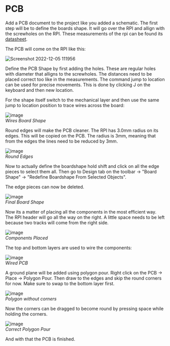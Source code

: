 # PCB 

Add a PCB document to the project like you added a schematic. The first step will be to define the boards shape. It will go over the RPI and allign with the screwholes on the RPI. These measurements of the rpi can be found its [datasheet](https://static.raspberrypi.org/files/product-briefs/Raspberry-Pi-Model-Bplus-Product-Brief.pdf).

The PCB will come on the RPI like this:

![Screenshot 2022-12-05 111956](https://user-images.githubusercontent.com/79916416/205613234-8d5d4146-bf41-4407-98a1-fa89ffdc8a95.png)

Define the PCB Shape by first adding the holes. These are regular holes with diameter that alligns to the screwholes. The distances need to be placed correct too like in the measurements. The command jump to location can be used for precise movements. This is done by clicking J on the keyboard and then new location. 

For the shape itself switch to the mechanical layer and then use the same jump to location position to trace wires across the board:

![image](https://user-images.githubusercontent.com/79916416/205616071-e8a8f38a-a271-4a02-ab5e-ddcfd71ba498.png)<br>
*Wires Board Shape*

Round edges will make the PCB cleaner. The RPI has 3.0mm radius on its edges. This will be copied on the PCB. The radius is 3mm, meaning that from the edges the lines need to be reduced by 3mm.

![image](https://user-images.githubusercontent.com/79916416/205617767-6ebe359e-4ce4-4b04-9ab9-4906f45fbd49.png)<br>
*Round Edges*

Now to actually define the boardshape hold shift and click on all the edge pieces to select them all. Then go to Design tab on the toolbar -> "Board Shape" -> "Redefine Boardshape From Selected Objects".

The edge pieces can now be deleted.

![image](https://user-images.githubusercontent.com/79916416/205618480-ff649944-9186-43a7-8e81-eb0ed2d022f5.png)<br>
*Final Board Shape*

Now its a matter of placing all the components in the most efficient way. The RPI header will go all the way on the right. A little space needs to be left because two tracks will come from the right side.

![image](https://user-images.githubusercontent.com/79916416/205624575-04836ca0-0093-44b9-9d64-f7265280ecff.png)<br>
*Components Placed*

The top and bottom layers are used to wire the components:

![image](https://user-images.githubusercontent.com/79916416/205656644-3138850d-f094-4b04-95bd-f2e9b7fd4321.png)<br>
*Wired PCB*

A ground plane will be added using polygon pour. Right click on the PCB -> Place -> Polygon Pour. Then draw to the edges and skip the round corners for now.  Make sure to swap to the bottom layer first.

![image](https://user-images.githubusercontent.com/79916416/205680507-6be7ba7b-6008-452d-bbd4-1da59354349a.png)<br>
*Polygon without corners*

Now the corners can be dragged to become round by pressing space while holding the corners.

![image](https://user-images.githubusercontent.com/79916416/205681657-62a07b1f-f4aa-46ba-946e-4e7bcbe23e8e.png)<br>
*Correct Polygon Pour*

And with that the PCB is finished.
